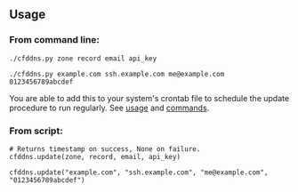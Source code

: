 ## Usage

### From command line:

```
./cfddns.py zone record email api_key
```
```
./cfddns.py example.com ssh.example.com me@example.com 0123456789abcdef
```

You are able to add this to your system's crontab file to schedule the update procedure to run regularly. See [usage](https://www.cyberciti.biz/faq/how-do-i-add-jobs-to-cron-under-linux-or-unix-oses/) and [commands](https://crontab.guru/).

### From script:

```
# Returns timestamp on success, None on failure.
cfddns.update(zone, record, email, api_key)
```
```
cfddns.update("example.com", "ssh.example.com", "me@example.com", "0123456789abcdef")
```
